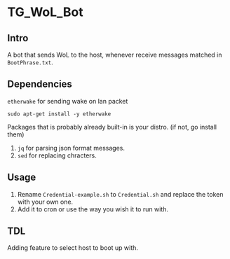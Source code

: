 # TG_WoL_Bot
## Intro
A bot that sends WoL to the host, whenever receive messages matched in `BootPhrase.txt`.

## Dependencies
`etherwake` for sending wake on lan packet
```
sudo apt-get install -y etherwake
```

Packages that is probably already built-in is your distro.
(if not, go install them)
1. `jq` for parsing json format messages.
2. `sed` for replacing chracters.


## Usage
1. Rename `Credential-example.sh` to `Credential.sh` and replace the token with your own one.
2. Add it to cron or use the way you wish it to run with.

## TDL
Adding feature to select host to boot up with.
